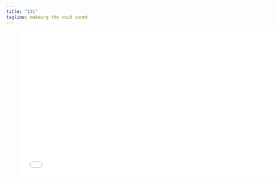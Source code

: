 ```yaml
---
title: "131"
tagline: makeing the void count
---
```


<figure class="video">
<iframe width="700" height="394" src="//www.youtube-nocookie.com/embed/yRcHPNuCJTo?version=3&loop=1&playlist=5c6cfm__JV4&rel=0&autohide=1&autoplay=1&controls=0&modestbranding=1&showinfo=0&theme=light" frameborder="0" allowfullscreen="allowfullscreen"></iframe>
</figure>
